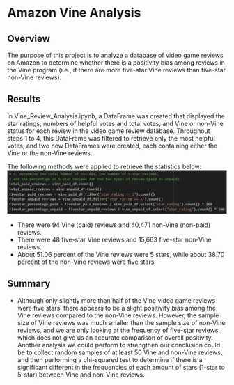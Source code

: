 # Amazon Vine Analysis
 
## Overview

The purpose of this project is to analyze a database of video game reviews on Amazon to determine whether there is a positivity bias among reviews in the Vine program (i.e., if there are more five-star Vine reviews than five-star non-Vine reviews).

## Results

In Vine_Review_Analysis.ipynb, a DataFrame was created that displayed the star ratings, numbers of helpful votes and total votes, and Vine or non-Vine status for each review in the video game review database. Throughout steps 1 to 4, this DataFrame was filtered to retrieve only the most helpful votes, and two new DataFrames were created, each containing either the Vine or the non-Vine reviews.

The following methods were applied to retrieve the statistics below:
![The code used to retrieve the summary statistics](/step_five_code.png)

* There were 94 Vine (paid) reviews and 40,471 non-Vine (non-paid) reviews.
* There were 48 five-star Vine reviews and 15,663 five-star non-Vine reviews.
* About 51.06 percent of the Vine reviews were 5 stars, while about 38.70 percent of the non-Vine reviews were five stars.

## Summary

* Although only slightly more than half of the Vine video game reviews were five stars, there appears to be a slight positivity bias among the Vine reviews compared to the non-Vine reviews. However, the sample size of Vine reviews was much smaller than the sample size of non-Vine reviews, and we are only looking at the frequency of five-star reviews, which does not give us an accurate comparison of overall positivity. Another analysis we could perform to strengthen our conclusion could be to collect random samples of at least 50 Vine and non-Vine reviews, and then performing a chi-squared test to determine if there is a significant different in the frequencies of each amount of stars (1-star to 5-star) between Vine and non-Vine reviews. 